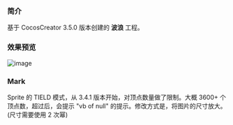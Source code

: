 ### 简介
基于 CocosCreator 3.5.0 版本创建的 **波浪** 工程。

### 效果预览
![image](../../../gif/202202/2022022504.gif)

### Mark
Sprite 的 TIELD 模式，从 3.4.1 版本开始，对顶点数量做了限制。大概 3600+ 个顶点数，超过后，会提示 "vb of null" 的提示。修改方式是，将图片的尺寸放大。(尺寸需要使用 2 次幂)